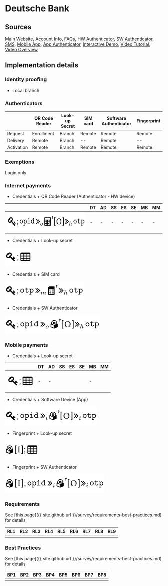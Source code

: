 
# Deutsche Bank

## Sources
[Main Website](https://www.deutsche-bank.de/pk.html),	[Account Info](https://www.deutsche-bank.de/pfb/content/pk-digital-banking-uebersicht.html),	[FAQs](https://www.deutsche-bank.de/pk/digital-banking/weitere-themen/faq-s.html),	[HW Authenticator](https://www.deutsche-bank.de/pfb/data/docs/pk-digital-banking-photo-tan-bedienungsanleitung-lesegeraet.pdf),	[SW Authenticator](https://www.deutsche-bank.de/pk/digital-banking/sicherheit/phototan.html),	[SMS](https://www.deutsche-bank.de/pfb/content/pk-digital-banking-mobile-tan.html), [Mobile App](https://play.google.com/store/apps/details?id=com.db.pwcc.dbmobile),	[App Authenticator](https://play.google.com/store/apps/details?id=com.db.pbc.phototan.db),	[Interactive Demo](https://secure.deutsche-bank.de/pbc/trxmdemokonto/loginpin/goto.do),	[Video Tutorial](https://www.youtube.com/watch?v=UxXXrSWCRsc),	 [Video Overview](https://www.youtube.com/watch?v=iUlRmDM4opQ) 

## Implementation details

### Identity proofing

- Local branch


### Authenticators


| 		| QR Code Reader | Look-up Secret | SIM card | Software Authenticator | Fingerprint |
| --- | --- | --- | --- | --- | --- |  
| Request 	| Enrollment | Branch | Remote | Remote | Remote |
| Delivery	| Remote | Branch | -- | Remote | -- |
| Activation	| Remote | Branch | Remote| Remote | Remote |


### Exemptions
Login only

### Internet payments

- Credentials + QR Code Reader (Authenticator - HW device)

| | DT | AD | SS | ES | SE | MB | MM |
|---|---|---|---|---|---|---|---|
|<img src="../../protocols-representations/pictograms/ip/IP-6.png"  height="60" alt="IP-6"/> | - | - | - | - | - | - | - |

- Credentials + Look-up secret

<img src="../../protocols-representations/pictograms/ip/IP-11.png"  height="60" alt="IP-11"/>

- Credentials + SIM card

<img src="../../protocols-representations/pictograms/ip/IP-15.png"  height="60" alt="IP-15"/>

- Credentials + SW Authenticator

<img src="../../protocols-representations/pictograms/ip/IP-21.png"  height="60" alt="IP-21"/>

### Mobile payments

- Credentials + Look-up secret

| | DT | AD | SS | ES | SE | MB | MM |
|---|---|---|---|---|---|---|---|
| <img src="../../protocols-representations/pictograms/mp/MP-10.png"  height="60" alt="MP-10"/> | - | - | <i class="fas fa-skull"></i> | <i class="fas fa-skull"></i> | <i class="fas fa-skull"></i> | - | <i class="fas fa-skull"></i> |

- Credentials + Software Device (App)

<img src="../../protocols-representations/pictograms/mp/MP-19.png"  height="60" alt="MP-19"/>

- Fingerprint + Look-up secret

<img src="../../protocols-representations/pictograms/mp/MP-25.png"  height="60" alt="MP-25"/>

- Fingerprint + SW Authenticator 

<img src="../../protocols-representations/pictograms/mp/MP-27.png"  height="60" alt="MP-27"/>

### Requirements

See [this page]({{ site.github.url }}/survey/requirements-best-practices.md) for details

| RL1 | RL2 | RL3 | RL4 | RL5 | RL6 | RL7 | RL8 | RL9 |
|---|---|---|---|---|---|---|---|---|
| <i class="fa fa-star"></i> | <i class="fa fa-star"></i> | <i class="fa fa-star"></i> | <i class="fa fa-star-half-alt"></i> | <i class="fa fa-star-half-alt"></i> | <i class="fa fa-star-half-alt"></i> | <i class="fa fa-star"></i> | <i class="fa fa-star-half-alt"></i> | <i class="fa fa-star-half-alt"></i> |

### Best Practices

See [this page]({{ site.github.url }}/survey/requirements-best-practices.md) for details

| BP1 | BP2 | BP3 | BP4 | BP5 | BP6 | BP7 | BP8 |
|---|---|---|---|---|---|---|---|
| <i class="far fa-star"></i> | <i class="fa fa-star-half-alt"></i> | <i class="fa fa-star"></i> | <i class="fa fa-star-half-alt"></i> |<i class="fa fa-star"></i> | <i class="fa fa-star-half-alt"></i> |<i class="fa fa-star-half-alt"></i> | <i class="fa fa-star"></i> |






